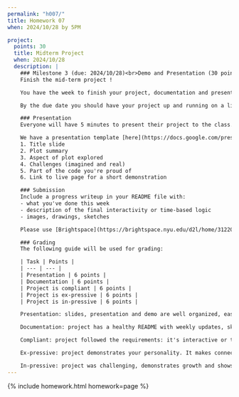 ```yaml
---
permalink: "h007/"
title: Homework 07
when: 2024/10/28 by 5PM

project:
  points: 30
  title: Midterm Project
  when: 2024/10/28
  description: |
    ### Milestone 3 (due: 2024/10/28)<br>Demo and Presentation (30 points)
    Finish the mid-term project !

    You have the week to finish your project, documentation and presentation.

    By the due date you should have your project up and running on a live page hosted on GitHub.

    ### Presentation
    Everyone will have 5 minutes to present their project to the class.

    We have a presentation template [here](https://docs.google.com/presentation/d/1ysDbBGbCdPf3OOnTjAWcsP_wyJF9jLu17nHJ0UXe0ZM/). Feel free to make your own. Just make sure the following slides are included:
    1. Title slide
    2. Plot summary
    3. Aspect of plot explored
    4. Challenges (imagined and real)
    5. Part of the code you're proud of
    6. Link to live page for a short demonstration

    ### Submission
    Include a progress writeup in your README file with:
    - what you've done this week
    - description of the final interactivity or time-based logic
    - images, drawings, sketches

    Please use [Brightspace](https://brightspace.nyu.edu/d2l/home/312200) to submit a link to your project repository, and a link or pdf file of your presentation.

    ### Grading
    The following guide will be used for grading:

    | Task | Points |
    | --- | --- |
    | Presentation | 6 points |
    | Documentation | 6 points |
    | Project is compliant | 6 points |
    | Project is ex-pressive | 6 points |
    | Project is in-pressive | 6 points |

    Presentation: slides, presentation and demo are well organized, easy to follow and compelling.

    Documentation: project has a healthy README with weekly updates, sketches, images, references and progress reports.

    Compliant: project followed the requirements: it's interactive or time-based, it includes custom functions, arrays, objects or classes, ```for()``` loops and ```if()``` statements.

    Ex-pressive: project demonstrates your personality. It makes connections between course content, the rest of the world and your own interests as an artist, designer, technologist. 

    In-pressive: project was challenging, demonstrates growth and shows mastery of programming concepts.
---
```

{% include homework.html homework=page %}
